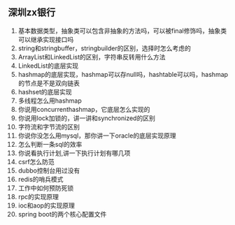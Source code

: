 ## 深圳zx银行



1. 基本数据类型，抽象类可以包含非抽象的方法吗，可以被final修饰吗，抽象类可以继承实现接口吗
2. string和stringbuffer，stringbuilder的区别，选择时怎么考虑的
3. ArrayList和LinkedList的区别，字符串反转用什么方法
4. LinkedList的底层实现
5. hashmap的底层实现，hashmap可以存null吗，hashtable可以吗，hashmap的节点是不是双向链表
6. hashset的底层实现
7. 多线程怎么用hashmap
8. 你说用concurrenthashmap，它底层怎么实现的
9. 你说用lock加锁的，讲一讲和synchronized的区别
10. 字符流和字节流的区别
11. 你说你没怎么用mysql，那你讲一下oracle的底层实现原理
12. 怎么判断一条sql的效率
13. 你说看执行计划,讲一下执行计划有哪几项
14. csrf怎么防范
15. dubbo控制台用过没有
16. redis的哨兵模式
17. 工作中如何预防死锁
18. rpc的实现原理
19. ioc和aop的实现原理
20. spring boot的两个核心配置文件